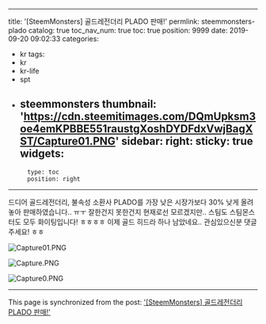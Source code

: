 
---
title: '[SteemMonsters] 골드레전더리 PLADO 판매!'
permlink: steemmonsters-plado
catalog: true
toc_nav_num: true
toc: true
position: 9999
date: 2019-09-20 09:02:33
categories:
- kr
tags:
- kr
- kr-life
- spt
- steemmonsters
thumbnail: 'https://cdn.steemitimages.com/DQmUpksm3oe4emKPBBE551raustgXoshDYDFdxVwjBagXST/Capture01.PNG'
sidebar:
    right:
        sticky: true
widgets:
    -
        type: toc
        position: right
---


드디어 골드레전더리, 
불속성 소환사 PLADO를 가장 낮은 시장가보다 
30% 낮게 올려놓아 판매하였습니다.. ㅠㅜ
잘한건지 못한건지 현재로선 모르겠지만..
스팀도 스팀몬스터도 모두 화이팅입니다! ㅎㅎㅎㅎ
이제 골드 히드라 하나 남았네요.. 
관심있으신분 댓글주세요! ㅎㅎ

![Capture01.PNG](https://cdn.steemitimages.com/DQmUpksm3oe4emKPBBE551raustgXoshDYDFdxVwjBagXST/Capture01.PNG)

![Capture.PNG](https://cdn.steemitimages.com/DQmdqYM67qAitFXfi85R8u7a3hi3Zj3G33umLMhGbbSeCFk/Capture.PNG)

![Capture0.PNG](https://cdn.steemitimages.com/DQmPbudDNFfaeYNMGRTW7FeKuD2xMLUFvxRuBhAufJe9gS9/Capture0.PNG)

- - -

This page is synchronized from the post: ['[SteemMonsters] 골드레전더리 PLADO 판매!'](https://steemit.com/@coreabeforekorea/steemmonsters-plado)
